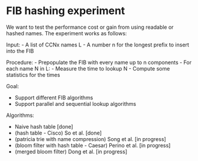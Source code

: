 # FIB hashing experiment

We want to test the performance cost or gain from using readable or
hashed names. The experiment works as follows:

Input:
    - A list of CCNx names L
    - A number n for the longest prefix to insert into the FIB

Procedure:
    - Prepopulate the FIB with every name up to n components
    - For each name N in L:
        - Measure the time to lookup N
    - Compute some statistics for the times


Goal:
- Support different FIB algorithms
- Support parallel and sequential lookup algorithms

Algorithms:
- Naive hash table [done]
- (hash table - Cisco) So et al. [done]
- (patricia trie with name compression) Song et al. [in progress]
- (bloom filter with hash table - Caesar) Perino et al. [in progress]
- (merged bloom filter) Dong et al. [in progress]

